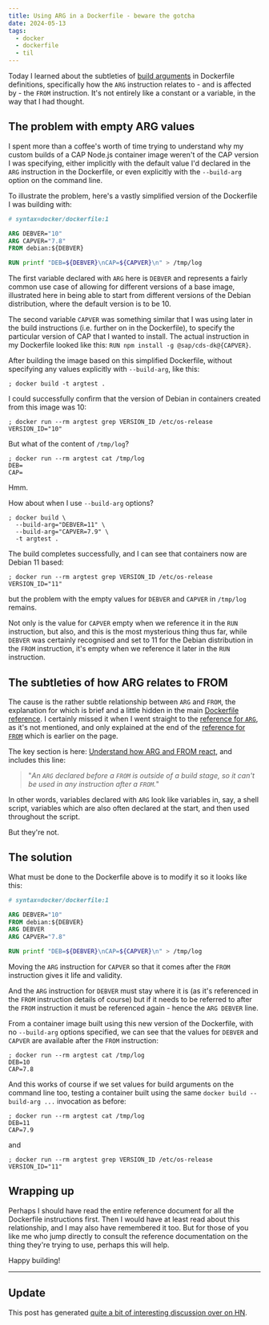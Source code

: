 ```yaml
---
title: Using ARG in a Dockerfile - beware the gotcha
date: 2024-05-13
tags:
  - docker
  - dockerfile
  - til
---
```

Today I learned about the subtleties of [build arguments](https://docs.docker.com/build/guide/build-args/) in Dockerfile definitions, specifically how the `ARG` instruction relates to - and is affected by - the `FROM` instruction. It's not entirely like a constant or a variable, in the way that I had thought.

## The problem with empty ARG values

I spent more than a coffee's worth of time trying to understand why my custom builds of a CAP Node.js container image weren't of the CAP version I was specifying, either implicitly with the default value I'd declared in the `ARG` instruction in the Dockerfile, or even explicitly with the `--build-arg` option on the command line.

To illustrate the problem, here's a vastly simplified version of the Dockerfile I was building with:

```dockerfile
# syntax=docker/dockerfile:1

ARG DEBVER="10"
ARG CAPVER="7.8"
FROM debian:${DEBVER}

RUN printf "DEB=${DEBVER}\nCAP=${CAPVER}\n" > /tmp/log
```

The first variable declared with `ARG` here is `DEBVER` and represents a fairly common use case of allowing for different versions of a base image, illustrated here in being able to start from different versions of the Debian distribution, where the default version is to be 10.

The second variable `CAPVER` was something similar that I was using later in the build instructions (i.e. further on in the Dockerfile), to specify the particular version of CAP that I wanted to install. The actual instruction in my Dockerfile looked like this: `RUN npm install -g @sap/cds-dk@{CAPVER}`.

After building the image based on this simplified Dockerfile, without specifying any values explicitly with `--build-arg`, like this:

```shell
; docker build -t argtest .
```

I could successfully confirm that the version of Debian in containers created from this image was 10:

```shell
; docker run --rm argtest grep VERSION_ID /etc/os-release
VERSION_ID="10"
```

But what of the content of `/tmp/log`?

```shell
; docker run --rm argtest cat /tmp/log
DEB=
CAP=
```

Hmm.

How about when I use `--build-arg` options? 

```shell
; docker build \
  --build-arg="DEBVER=11" \
  --build-arg="CAPVER=7.9" \
  -t argtest .
```

The build completes successfully, and I can see that containers now are Debian 11 based:

```shell
; docker run --rm argtest grep VERSION_ID /etc/os-release
VERSION_ID="11"
```

but the problem with the empty values for `DEBVER` and `CAPVER` in `/tmp/log` remains.

Not only is the value for `CAPVER` empty when we reference it in the `RUN` instruction, but also, and this is the most mysterious thing thus far, while `DEBVER` was certainly recognised and set to 11 for the Debian distribution in the `FROM` instruction, it's empty when we reference it later in the `RUN` instruction.

## The subtleties of how ARG relates to FROM 

The cause is the rather subtle relationship between `ARG` and `FROM`, the explanation for which is brief and a little hidden in the main [Dockerfile reference](https://docs.docker.com/reference/dockerfile/). I certainly missed it when I went straight to the [reference for `ARG`](https://docs.docker.com/reference/dockerfile/#arg), as it's not mentioned, and only explained at the end of the [reference for `FROM`](https://docs.docker.com/reference/dockerfile/#from) which is earlier on the page.

The key section is here: [Understand how ARG and FROM react](https://docs.docker.com/reference/dockerfile/#understand-how-arg-and-from-interact), and includes this line:

> "_An `ARG` declared before a `FROM` is outside of a build stage, so it can't be used in any instruction after a `FROM`._"

In other words, variables declared with `ARG` look like variables in, say, a shell script, variables which are also often declared at the start, and then used throughout the script.

But they're not.

## The solution

What must be done to the Dockerfile above is to modify it so it looks like this:

```dockerfile
# syntax=docker/dockerfile:1

ARG DEBVER="10"
FROM debian:${DEBVER}
ARG DEBVER
ARG CAPVER="7.8"

RUN printf "DEB=${DEBVER}\nCAP=${CAPVER}\n" > /tmp/log
```

Moving the `ARG` instruction for `CAPVER` so that it comes after the `FROM` instruction gives it life and validity.

And the `ARG` instruction for `DEBVER` must stay where it is (as it's referenced in the `FROM` instruction details of course) but if it needs to be referred to after the `FROM` instruction it must be referenced again - hence the `ARG DEBVER` line.

From a container image built using this new version of the Dockerfile, with no `--build-arg` options specified, we can see that the values for `DEBVER` and `CAPVER` are available after the `FROM` instruction:

```shell
; docker run --rm argtest cat /tmp/log
DEB=10
CAP=7.8
```

And this works of course if we set values for build arguments on the command line too, testing a container built using the same `docker build --build-arg ...` invocation as before:

```shell
; docker run --rm argtest cat /tmp/log
DEB=11
CAP=7.9
```

and

```shell
; docker run --rm argtest grep VERSION_ID /etc/os-release
VERSION_ID="11"
```

## Wrapping up

Perhaps I should have read the entire reference document for all the Dockerfile instructions first. Then I would have at least read about this relationship, and I may also have remembered it too. But for those of you like me who jump directly to consult the reference documentation on the thing they're trying to use, perhaps this will help.

Happy building!

---

## Update

This post has generated [quite a bit of interesting discussion over on HN](https://news.ycombinator.com/item?id=40352426).
